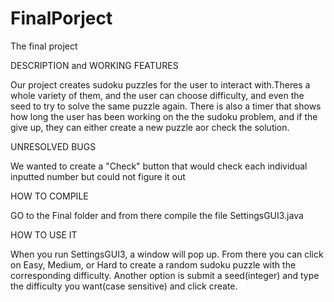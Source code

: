# FinalPorject
The final project

DESCRIPTION and WORKING FEATURES

Our project creates sudoku puzzles for the user to interact with.Theres a whole variety of them, and the user can choose difficulty, and even the seed to try to solve the same puzzle again. There is also a timer that shows how long the user has been working on the the sudoku problem, and if the give up, they can either create a new puzzle aor check the solution. 

UNRESOLVED BUGS

We wanted to create a "Check" button that would check each individual inputted number but could not figure it out

HOW TO COMPILE

GO to the Final folder and from there compile the file SettingsGUI3.java

HOW TO USE IT

When you run SettingsGUI3, a window will pop up. From there you can click on Easy, Medium, or Hard to create a random sudoku puzzle with the corresponding difficulty. Another option is submit a seed(integer) and type the difficulty you want(case sensitive) and click create.

